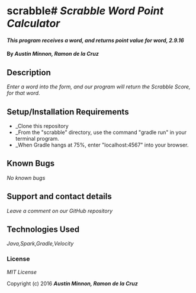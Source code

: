 # scrabble# _Scrabble Word Point Calculator_

#### _This program receives a word, and returns point value for word, 2.9.16_

#### By _**Austin Minnon, Ramon de la Cruz**_

## Description

_Enter a word into the form, and our program will return the Scrabble Score, for that word._

## Setup/Installation Requirements

* _Clone this repository
* _From the "scrabble" directory, use the command "gradle run" in your terminal program.
* _When Gradle hangs at 75%, enter "localhost:4567" into your browser.

## Known Bugs

_No known bugs_

## Support and contact details

_Leave a comment on our GitHub repository_

## Technologies Used

_Java,Spark,Gradle,Velocity_

### License
 *MIT License*

Copyright (c) 2016 **_Austin Minnon, Ramon de la Cruz_**
